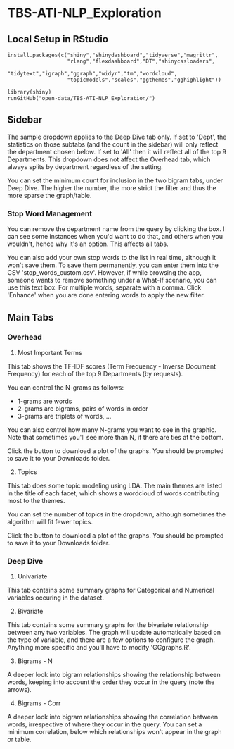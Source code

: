 # TBS-ATI-NLP_Exploration

## Local Setup in RStudio


```
install.packages(c("shiny","shinydashboard","tidyverse","magrittr",
                   "rlang","flexdashboard","DT","shinycssloaders",
                   "tidytext","igraph","ggraph","widyr","tm","wordcloud",
                   "topicmodels","scales","ggthemes","gghighlight"))
                   
library(shiny)
runGitHub("open-data/TBS-ATI-NLP_Exploration/")

```

## Sidebar

The sample dropdown applies to the Deep Dive tab only. If set to 'Dept', the statistics on those subtabs (and the count in the sidebar) will only reflect the department chosen below. If set to 'All' then it will reflect all of the top 9 Departments. This dropdown does not affect the Overhead tab, which always splits by department regardless of the setting. 

You can set the minimum count for inclusion in the two bigram tabs, under Deep Dive. The higher the number, the more strict the filter and thus the more sparse the graph/table. 

### Stop Word Management

You can remove the department name from the query by clicking the box. I can see some instances when you'd want to do that, and others when you wouldn't, hence why it's an option. This affects all tabs.

You can also add your own stop words to the list in real time, although it won't save them. To save them permanently, you can enter them into the CSV 'stop_words_custom.csv'. However, if while browsing the app, someone wants to remove something under a What-If scenario, you can use this text box. For multiple words, separate with a comma. Click 'Enhance' when you are done entering words to apply the new filter.

## Main Tabs

### Overhead

1. Most Important Terms

This tab shows the TF-IDF scores (Term Frequency - Inverse Document Frequency) for each of the top 9 Departments (by requests). 

You can control the N-grams as follows:

- 1-grams are words
- 2-grams are bigrams, pairs of words in order
- 3-grams are triplets of words, ...

You can also control how many N-grams you want to see in the graphic. Note that sometimes you'll see more than N, if there are ties at the bottom.

Click the button to download a plot of the graphs. You should be prompted to save it to your Downloads folder.

2. Topics 

This tab does some topic modeling using LDA. The main themes are listed in the title of each facet, which shows a wordcloud of words contributing most to the themes. 

You can set the number of topics in the dropdown, although sometimes the algorithm will fit fewer topics. 

Click the button to download a plot of the graphs. You should be prompted to save it to your Downloads folder.

### Deep Dive

1. Univariate

This tab contains some summary graphs for Categorical and Numerical variables occuring in the dataset. 

2. Bivariate

This tab contains some summary graphs for the bivariate relationship between any two variables. The graph will update automatically based on the type of variable, and there are a few options to configure the graph. Anything more specific and you'll have to modify 'GGgraphs.R'. 

3. Bigrams - N

A deeper look into bigram relationships showing the relationship between words, keeping into account the order they occur in the query (note the arrows). 

4. Bigrams - Corr

A deeper look into bigram relationships showing the correlation between words, irrespective of where they occur in the query. You can set a minimum correlation, below which relationships won't appear in the graph or table. 
